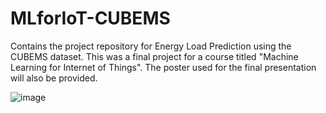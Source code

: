 # MLforIoT-CUBEMS
Contains the project repository for Energy Load Prediction using the CUBEMS dataset. This was a final project for a course titled "Machine Learning for Internet of Things". The poster used for the final presentation will also be provided.


![image](https://github.com/NayaabC/MLforIoT-CUBEMS/assets/61812897/20f94fea-a25b-4516-a211-7952268b458d)
